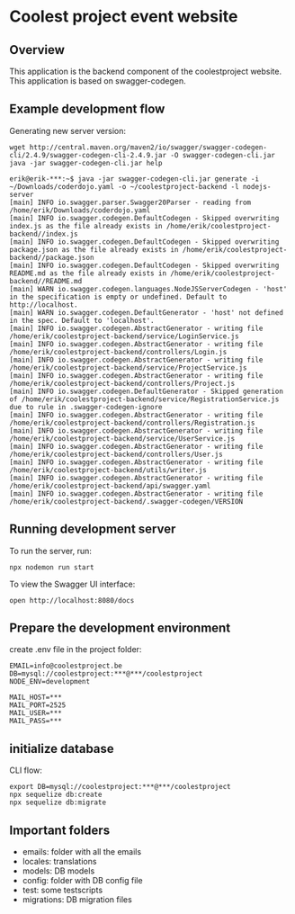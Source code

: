 # Coolest project event website
## Overview
This application is the backend component of the coolestproject website. This application is based on swagger-codegen.

## Example development flow
Generating new server version:

```
wget http://central.maven.org/maven2/io/swagger/swagger-codegen-cli/2.4.9/swagger-codegen-cli-2.4.9.jar -O swagger-codegen-cli.jar
java -jar swagger-codegen-cli.jar help

erik@erik-***:~$ java -jar swagger-codegen-cli.jar generate -i ~/Downloads/coderdojo.yaml -o ~/coolestproject-backend -l nodejs-server
[main] INFO io.swagger.parser.Swagger20Parser - reading from /home/erik/Downloads/coderdojo.yaml
[main] INFO io.swagger.codegen.DefaultCodegen - Skipped overwriting index.js as the file already exists in /home/erik/coolestproject-backend//index.js
[main] INFO io.swagger.codegen.DefaultCodegen - Skipped overwriting package.json as the file already exists in /home/erik/coolestproject-backend//package.json
[main] INFO io.swagger.codegen.DefaultCodegen - Skipped overwriting README.md as the file already exists in /home/erik/coolestproject-backend//README.md
[main] WARN io.swagger.codegen.languages.NodeJSServerCodegen - 'host' in the specification is empty or undefined. Default to http://localhost.
[main] WARN io.swagger.codegen.DefaultGenerator - 'host' not defined in the spec. Default to 'localhost'.
[main] INFO io.swagger.codegen.AbstractGenerator - writing file /home/erik/coolestproject-backend/service/LoginService.js
[main] INFO io.swagger.codegen.AbstractGenerator - writing file /home/erik/coolestproject-backend/controllers/Login.js
[main] INFO io.swagger.codegen.AbstractGenerator - writing file /home/erik/coolestproject-backend/service/ProjectService.js
[main] INFO io.swagger.codegen.AbstractGenerator - writing file /home/erik/coolestproject-backend/controllers/Project.js
[main] INFO io.swagger.codegen.DefaultGenerator - Skipped generation of /home/erik/coolestproject-backend/service/RegistrationService.js due to rule in .swagger-codegen-ignore
[main] INFO io.swagger.codegen.AbstractGenerator - writing file /home/erik/coolestproject-backend/controllers/Registration.js
[main] INFO io.swagger.codegen.AbstractGenerator - writing file /home/erik/coolestproject-backend/service/UserService.js
[main] INFO io.swagger.codegen.AbstractGenerator - writing file /home/erik/coolestproject-backend/controllers/User.js
[main] INFO io.swagger.codegen.AbstractGenerator - writing file /home/erik/coolestproject-backend/utils/writer.js
[main] INFO io.swagger.codegen.AbstractGenerator - writing file /home/erik/coolestproject-backend/api/swagger.yaml
[main] INFO io.swagger.codegen.AbstractGenerator - writing file /home/erik/coolestproject-backend/.swagger-codegen/VERSION
```

## Running development server
To run the server, run:

```
npx nodemon run start 
```

To view the Swagger UI interface:
```
open http://localhost:8080/docs
```

## Prepare the development environment
create .env file in the project folder:
```
EMAIL=info@coolestproject.be
DB=mysql://coolestproject:***@***/coolestproject
NODE_ENV=development

MAIL_HOST=***
MAIL_PORT=2525
MAIL_USER=***
MAIL_PASS=***
```

## initialize database
CLI flow:
```
export DB=mysql://coolestproject:***@***/coolestproject
npx sequelize db:create
npx sequelize db:migrate
```

## Important folders
* emails: folder with all the emails
* locales: translations
* models: DB models
* config: folder with DB config file
* test: some testscripts
* migrations: DB migration files
